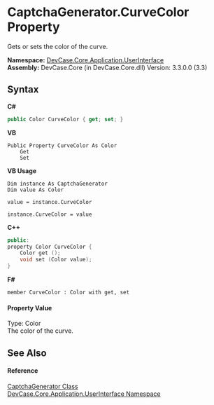 # CaptchaGenerator.CurveColor Property 
 

Gets or sets the color of the curve.

**Namespace:**&nbsp;<a href="N_DevCase_Core_Application_UserInterface">DevCase.Core.Application.UserInterface</a><br />**Assembly:**&nbsp;DevCase.Core (in DevCase.Core.dll) Version: 3.3.0.0 (3.3)

## Syntax

**C#**<br />
``` C#
public Color CurveColor { get; set; }
```

**VB**<br />
``` VB
Public Property CurveColor As Color
	Get
	Set
```

**VB Usage**<br />
``` VB Usage
Dim instance As CaptchaGenerator
Dim value As Color

value = instance.CurveColor

instance.CurveColor = value
```

**C++**<br />
``` C++
public:
property Color CurveColor {
	Color get ();
	void set (Color value);
}
```

**F#**<br />
``` F#
member CurveColor : Color with get, set

```


#### Property Value
Type: Color<br />The color of the curve.

## See Also


#### Reference
<a href="T_DevCase_Core_Application_UserInterface_CaptchaGenerator">CaptchaGenerator Class</a><br /><a href="N_DevCase_Core_Application_UserInterface">DevCase.Core.Application.UserInterface Namespace</a><br />